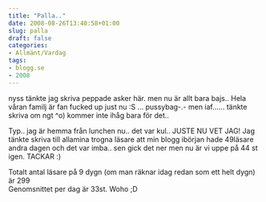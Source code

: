 ```yaml
---
title: "Palla.."
date: 2008-08-26T13:40:58+01:00
slug: palla
draft: false
categories:
- Allmänt/Vardag
tags:
- blogg.se
- 2008
---
```

nyss tänkte jag skriva peppade asker här. men nu är allt bara bajs.. Hela våran familj är fan fucked up just nu :S ... pussybag-.- men iaf...... tänkte skriva om ngt ^o) kommer inte ihåg bara för det..  
  
Typ.. jag är hemma från lunchen nu.. det var kul.. JUSTE NU VET JAG! Jag tänkte skriva till allamina trogna läsare att min blogg ibörjan hade 49läsare andra dagen och det var imba.. sen gick det ner men nu är vi uppe på 44 st igen. TACKAR :)  
  
Totalt antal läsare på 9 dygn (om man räknar idag redan som ett helt dygn) är 299  
Genomsnittet per dag är 33st. Woho ;D